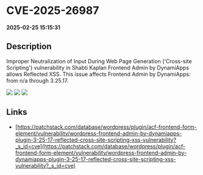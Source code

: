 # CVE-2025-26987

**2025-02-25 15:15:31**

## Description
Improper Neutralization of Input During Web Page Generation ('Cross-site Scripting') vulnerability in Shabti Kaplan Frontend Admin by DynamiApps allows Reflected XSS. This issue affects Frontend Admin by DynamiApps: from n/a through 3.25.17.

![](https://img.shields.io/static/v1?label=Score&message=7.1&color=red)
![](https://img.shields.io/static/v1?label=Severity&message=HIGH&color=red)
![](https://img.shields.io/static/v1?label=CWE&message=XSS&color=green)

## Links
- [https://patchstack.com/database/wordpress/plugin/acf-frontend-form-element/vulnerability/wordpress-frontend-admin-by-dynamiapps-plugin-3-25-17-reflected-cross-site-scripting-xss-vulnerability?_s_id=cve](https://patchstack.com/database/wordpress/plugin/acf-frontend-form-element/vulnerability/wordpress-frontend-admin-by-dynamiapps-plugin-3-25-17-reflected-cross-site-scripting-xss-vulnerability?_s_id=cve)
